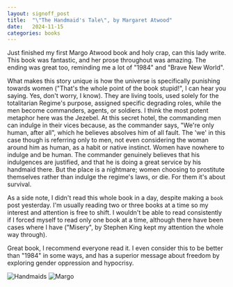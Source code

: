 ```yaml
---
layout: signoff_post
title:  "\"The Handmaid's Tale\", by Margaret Atwood"
date:   2024-11-15
categories: books
---
```


Just finished my first Margo Atwood book and holy crap, can this lady write. This book was fantastic, and her prose throughout was amazing. The ending was great too, reminding me a lot of "1984" and "Brave New World".

What makes this story unique is how the universe is specifically punishing towards women ("That's the whole point of the book stupid!", I can hear you saying. Yes, don't worry, I know). They are living tools, used solely for the totalitarian Regime's purpose, assigned specific degrading roles, while the men become commanders, agents, or soldiers. I think the most potent metaphor here was the Jezebel. At this secret hotel, the commanding men can indulge in their vices because, as the commander says, "We're only human, after all", which he believes absolves him of all fault. The 'we' in this case though is referring only to men, not even considering the woman around him as human, as a habit or native instinct. Women have nowhere to indulge and be human. The commander genuinely believes that his indulgences are justified, and that he is doing a great service by his handmaid there. But the place is a nightmare; women choosing to prostitute themselves rather than indulge the regime's laws, or die. For them it's about survival.

As a side note, I didn't read this whole book in a day, despite making a `book` post yesterday. I'm usually reading two or three books at a time so my interest and attention is free to shift. I wouldn't be able to read consistently if I forced myself to read only one book at a time, although there have been cases where I have ("Misery", by Stephen King kept my attention the whole way through).

Great book, I recommend everyone read it. I even consider this to be better than "1984" in some ways, and has a superior message about freedom by exploring gender oppression and hypocrisy. 

![Handmaids](https://blackfeministcollective.com/wp-content/uploads/2018/12/b3911b78-1f3b-4652-b25d-30f304f17a38-handmaids-tale-season-2-trailer-e1590859461701.jpg)
![Margo](https://static.wixstatic.com/media/f0c868_97bd77d9e8e748e4a639a3609a0a486e~mv2.jpg/v1/fill/w_980,h_653,al_c,q_85,usm_0.66_1.00_0.01,enc_auto/f0c868_97bd77d9e8e748e4a639a3609a0a486e~mv2.jpg)